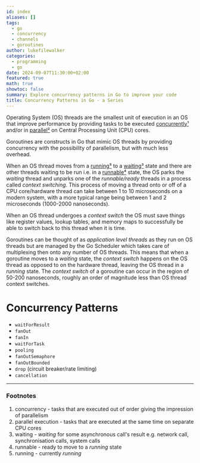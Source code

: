 ```yaml
---
id: index
aliases: []
tags:
  - go
  - concurrency
  - channels
  - goroutines
author: lukefilewalker
categories:
  - programming
  - go
date: 2024-09-07T11:30:00+02:00
featured: true
math: true
showtoc: false
summary: Explore concurrency patterns in Go to improve your code
title: Concurrency Patterns in Go - a Series
---
```

Operating System (OS) threads are the smallest unit of execution in an OS that improve performance by providing tasks to be executed [concurrently¹](#footnotes) and/or in [parallel²](#footnotes) on Central Processing Unit (CPU) cores.

Goroutines are constructs in Go that mimic OS threads by providing concurrency with the possibility of parallelism, but with much less overhead.

When an OS thread moves from a [running⁵](#footnotes) to a [waiting³](#footnotes) state and there are other threads waiting to be run i.e. in a [runnable⁴](#footnotes) state, the OS parks the *waiting* thread and unparks one of the *runnable/ready* threads in a process called *context switching*. This process of moving a thread onto or off of a CPU core/hardware thread can take between 1 to 10 microseconds on a modern system, with a more typical range being between 1 and 2 microseconds (1000-2000 nanoseconds).

When an OS thread undergoes a *context switch* the OS must save things like register values, lookup tables, and memory maps to successfully be able to switch back to this thread when it is time.

Goroutines can be thought of as *application level threads* as they run on OS threads but are managed by the Go Scheduler which takes care of multiplexing then onto any number of OS threads. This means that when a goroutine moves to a *waiting* state, the *context switch* happens on the OS thread as opposed to on the hardware thread, leaving the OS thread in a *running* state. The *context switch* of a goroutine can occur in the region of 50-200 nanoseconds, roughly an order of magnitude less than OS thread context switches.

# Concurrency Patterns

<!-- https://freedium.cfd/https://levelup.gitconnected.com/concurrency-design-patterns-in-golang-f0843f570689 -->

- `waitForResult`
- `fanOut`
- `fanIn`
- `waitForTask`
- `pooling`
- `fanOutSemaphore`
- `fanOutBounded`
- `drop` (circuit breaker/rate limiting)
- `cancellation`

---

### Footnotes

1. concurrency - tasks that are executed out of order giving the impression of parallelism
2. parallel execution - tasks that are executed at the same time on separate CPU cores
3. waiting - *waiting* for some asynchronous call's result e.g. network call, synchronisation calls, system calls
4. runnable - ready to move to a *running* state
5. running - currently *running*
